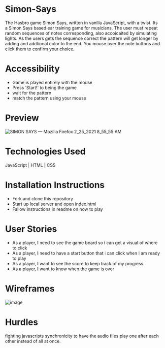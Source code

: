 # Simon-Says


The Hasbro game Simon Says, written in vanilla JavaScript, with a twist. Its a Simon Says based ear training game for musicians. The user must repeat random sequences of notes corresponding, also accoicaited by simulating lights. As the users gets the sequence correct the pattern will get longer by adding and addtional color to the end. You mouse over the note buttons and click them to confirm your choice.

# Accessibility

- Game is played entirely with the mouse
- Press 'Start!' to being the game
- wait for the pattern
- match the pattern using your mouse
  
# Preview
![SIMON SAYS — Mozilla Firefox 2_25_2021 8_55_55 AM](https://user-images.githubusercontent.com/78124357/109166537-cddc8a80-774a-11eb-9c0e-c7d276f9c373.png) 
 
 
# Technologies Used
 JavaScript | HTML | CSS
 
# Installation Instructions
 
- Fork and clone this repository
- Start up local server and open index.html
- Fallow instructions in readme on how to play
  
# User Stories
  
- As a player, I need to see the game board so i can get a visual of where to click
- As a player, I need to have a start button that i can click when I am ready to play
- As a player, I want to see the score to keep track of my progress
- As a player, I want to know when the game is over
   
 # Wireframes
![image](https://user-images.githubusercontent.com/78124357/109166636-eb115900-774a-11eb-9af3-443fcaca2d9f.png)


# Hurdles
  
  fighting javascripts synchronicity to have the audio files play one after each other instead of all at once.
  
